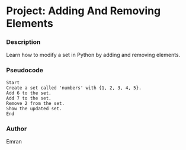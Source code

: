 #   Project: Adding And Removing Elements

### Description
Learn how to modify a set in Python by adding and removing elements.

### Pseudocode

    Start
    Create a set called 'numbers' with {1, 2, 3, 4, 5}.
    Add 6 to the set.
    Add 7 to the set.
    Remove 2 from the set.
    Show the updated set.
    End

### Author

Emran